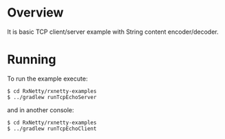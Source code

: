 Overview
========

It is basic TCP client/server example with String content encoder/decoder.

Running
=======

To run the example execute:

```
$ cd RxNetty/rxnetty-examples
$ ../gradlew runTcpEchoServer
```

and in another console:

```
$ cd RxNetty/rxnetty-examples
$ ../gradlew runTcpEchoClient
```
